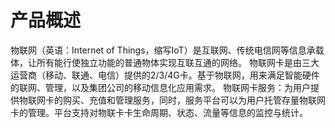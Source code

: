
# 产品概述

物联网（英语：Internet of Things，缩写IoT）是互联网、传统电信网等信息承载体，让所有能行使独立功能的普通物体实现互联互通的网络。
物联网卡是由三大运营商（移动、联通、电信）提供的2/3/4G卡。基于物联网，用来满足智能硬件的联网、管理，以及集团公司的移动信息化应用需求。
物联网卡服务：为用户提供物联网卡的购买、充值和管理服务，同时，服务平台可以为用户托管存量物联网卡的管理。平台支持对物联卡卡生命周期、状态、流量等信息的监控与统计。
